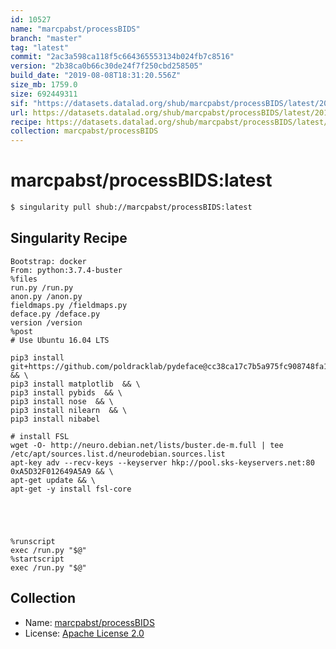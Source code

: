 ```yaml
---
id: 10527
name: "marcpabst/processBIDS"
branch: "master"
tag: "latest"
commit: "2ac3a598ca118f5c664365553134b024fb7c8516"
version: "2b38ca0b66c30de24f7f250cbd258505"
build_date: "2019-08-08T18:31:20.556Z"
size_mb: 1759.0
size: 692449311
sif: "https://datasets.datalad.org/shub/marcpabst/processBIDS/latest/2019-08-08-2ac3a598-2b38ca0b/2b38ca0b66c30de24f7f250cbd258505.sif"
url: https://datasets.datalad.org/shub/marcpabst/processBIDS/latest/2019-08-08-2ac3a598-2b38ca0b/
recipe: https://datasets.datalad.org/shub/marcpabst/processBIDS/latest/2019-08-08-2ac3a598-2b38ca0b/Singularity
collection: marcpabst/processBIDS
---
```


# marcpabst/processBIDS:latest

```bash
$ singularity pull shub://marcpabst/processBIDS:latest
```

## Singularity Recipe

```singularity
Bootstrap: docker
From: python:3.7.4-buster
%files
run.py /run.py
anon.py /anon.py
fieldmaps.py /fieldmaps.py
deface.py /deface.py
version /version
%post
# Use Ubuntu 16.04 LTS

pip3 install git+https://github.com/poldracklab/pydeface@cc38ca17c7b5a975fc908748fa1d52c1ebbc1d35 && \
pip3 install matplotlib  && \
pip3 install pybids  && \
pip3 install nose  && \
pip3 install nilearn  && \
pip3 install nibabel
    
# install FSL
wget -O- http://neuro.debian.net/lists/buster.de-m.full | tee /etc/apt/sources.list.d/neurodebian.sources.list
apt-key adv --recv-keys --keyserver hkp://pool.sks-keyservers.net:80 0xA5D32F012649A5A9 && \
apt-get update && \
apt-get -y install fsl-core





%runscript
exec /run.py "$@"
%startscript
exec /run.py "$@"
```

## Collection

 - Name: [marcpabst/processBIDS](https://github.com/marcpabst/processBIDS)
 - License: [Apache License 2.0](https://api.github.com/licenses/apache-2.0)

